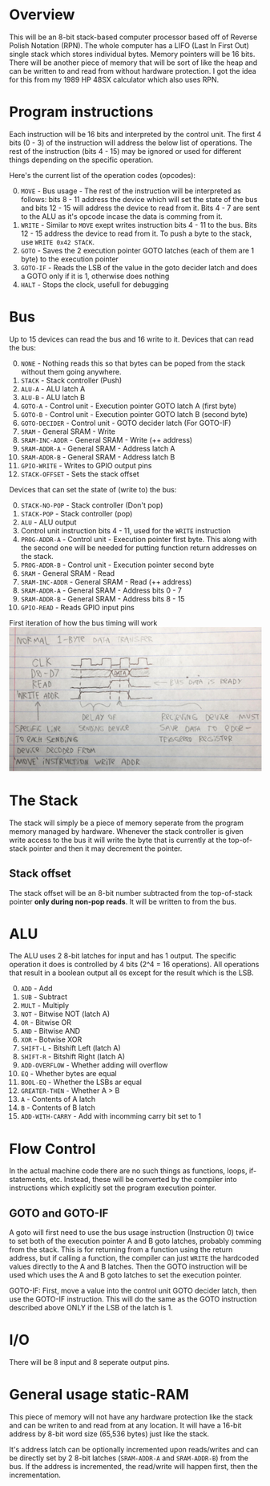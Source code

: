 # Overview

This will be an 8-bit stack-based computer processor based off of Reverse Polish Notation (RPN). The whole computer has a LIFO (Last In First Out) single stack which stores individual bytes. Memory pointers will be 16 bits. There will be another piece of memory that will be sort of like the heap and can be written to and read from without hardware protection.
I got the idea for this from my 1989 HP 48SX calculator which also uses RPN.

# Program instructions

Each instruction will be 16 bits and interpreted by the control unit. The first 4 bits (0 - 3) of the instruction will address the below list of operations. The rest of the instruction (bits 4 - 15) may be ignored or used for different things depending on the specific operation.

Here's the current list of the operation codes (opcodes):

0. `MOVE` - Bus usage - The rest of the instruction will be interpreted as follows: bits 8 - 11 address the device which will set the state of the bus and bits 12 - 15 will address the device to read from it. Bits 4 - 7 are sent to the ALU as it's opcode incase the data is comming from it.
1. `WRITE` - Similar to `MOVE` exept writes instruction bits 4 - 11 to the bus. Bits 12 - 15 address the device to read from it. To push a byte to the stack, use `WRITE 0x42 STACK`.
2. `GOTO` - Saves the 2 execution pointer GOTO latches (each of them are 1 byte) to the execution pointer
3. `GOTO-IF` - Reads the LSB of the value in the goto decider latch and does a GOTO only if it is 1, otherwise does nothing
4. `HALT` - Stops the clock, usefull for debugging

# Bus

Up to 15 devices can read the bus and 16 write to it.
Devices that can read the bus:

0. `NONE` - Nothing reads this so that bytes can be poped from the stack without them going anywhere.
1. `STACK` - Stack controller (Push)
2. `ALU-A` - ALU latch A
3. `ALU-B` - ALU latch B
4. `GOTO-A` - Control unit - Execution pointer GOTO latch A (first byte)
5. `GOTO-B` - Control unit - Execution pointer GOTO latch B (second byte)
6. `GOTO-DECIDER` - Control unit - GOTO decider latch (For GOTO-IF)
7. `SRAM` - General SRAM - Write
8. `SRAM-INC-ADDR` - General SRAM - Write (++ address)
9. `SRAM-ADDR-A` - General SRAM - Address latch A
10. `SRAM-ADDR-B` - General SRAM - Address latch B
11. `GPIO-WRITE` - Writes to GPIO output pins
12. `STACK-OFFSET` - Sets the stack offset

Devices that can set the state of (write to) the bus:

0. `STACK-NO-POP` - Stack controller (Don't pop)
1. `STACK-POP` - Stack controller (pop)
2. `ALU` - ALU output
3. Control unit instruction bits 4 - 11, used for the `WRITE` instruction
4. `PROG-ADDR-A` - Control unit - Execution pointer first byte. This along with the second one will be needed for putting function return addresses on the stack.
5. `PROG-ADDR-B` - Control unit - Execution pointer second byte
6. `SRAM` - General SRAM - Read
7. `SRAM-INC-ADDR` - General SRAM - Read (++ address)
8. `SRAM-ADDR-A` - General SRAM - Address bits 0 - 7
9. `SRAM-ADDR-B` - General SRAM - Address bits 8 - 15
10. `GPIO-READ` - Reads GPIO input pins

First iteration of how the bus timing will work
<img src="bus_timing_drawing.jpg"></img>

# The Stack

The stack will simply be a piece of memory seperate from the program memory managed by hardware. Whenever the stack controller is given write access to the bus it will write the byte that is currently at the top-of-stack pointer and then it may decrement the pointer.

## Stack offset

The stack offset will be an 8-bit number subtracted from the top-of-stack pointer **only during non-pop reads**. It will be written to from the bus.

# ALU

The ALU uses 2 8-bit latches for input and has 1 output. The specific operation it does is controlled by 4 bits (2^4 = 16 operations). All operations that result in a boolean output all `0`s except for the result which is the LSB.

0. `ADD` - Add
1. `SUB` - Subtract
2. `MULT` - Multiply
3. `NOT` - Bitwise NOT (latch A)
4. `OR` - Bitwise OR
5. `AND` - Bitwise AND
6. `XOR` - Botwise XOR
7. `SHIFT-L` - Bitshift Left (latch A)
8. `SHIFT-R` - Bitshift Right (latch A)
9. `ADD-OVERFLOW` - Whether adding will overflow
10. `EQ` - Whether bytes are equal
11. `BOOL-EQ` - Whether the LSBs ar equal
12. `GREATER-THEN` - Whether A > B
13. `A` - Contents of A latch
14. `B` - Contents of B latch
15. `ADD-WITH-CARRY` - Add with incomming carry bit set to 1

# Flow Control

In the actual machine code there are no such things as functions, loops, if-statements, etc. Instead, these will be converted by the compiler into instructions which explicitly set the program execution pointer.

## GOTO and GOTO-IF

A goto will first need to use the bus usage instruction (Instruction 0) twice to set both of the execution pointer A and B goto latches, probably comming from the stack. This is for returning from a function using the return address, but if calling a function, the compiler can just `WRITE` the hardcoded values directly to the A and B latches. Then the GOTO instruction will be used which uses the A and B goto latches to set the execution pointer.

GOTO-IF: First, move a value into the control unit GOTO decider latch, then use the GOTO-IF instruction. This will do the same as the GOTO instruction described above ONLY if the LSB of the latch is 1.

# I/O

There will be 8 input and 8 seperate output pins.

# General usage static-RAM

This piece of memory will not have any hardware protection like the stack and can be writen to and read from at any location. It will have a 16-bit address by 8-bit word size (65,536 bytes) just like the stack.

It's address latch can be optionally incremented upon reads/writes and can be directly set by 2 8-bit latches (`SRAM-ADDR-A` and `SRAM-ADDR-B`) from the bus. If the address is incremented, the read/write will happen first, then the incrementation.
